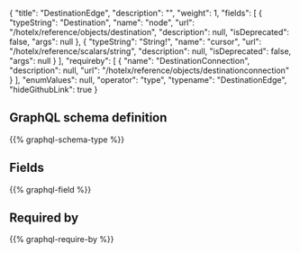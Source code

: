 {
  "title": "DestinationEdge",
  "description": "",
  "weight": 1,
  "fields": [
    {
      "typeString": "Destination",
      "name": "node",
      "url": "/hotelx/reference/objects/destination",
      "description": null,
      "isDeprecated": false,
      "args": null
    },
    {
      "typeString": "String!",
      "name": "cursor",
      "url": "/hotelx/reference/scalars/string",
      "description": null,
      "isDeprecated": false,
      "args": null
    }
  ],
  "requireby": [
    {
      "name": "DestinationConnection",
      "description": null,
      "url": "/hotelx/reference/objects/destinationconnection"
    }
  ],
  "enumValues": null,
  "operator": "type",
  "typename": "DestinationEdge",
  "hideGithubLink": true
}
## GraphQL schema definition

{{% graphql-schema-type %}}

## Fields

{{% graphql-field %}}

## Required by

{{% graphql-require-by %}}
